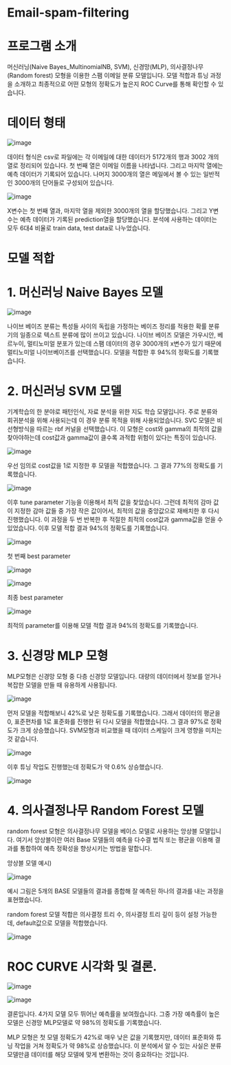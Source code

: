 # Email-spam-filtering


# 프로그램 소개
머신러닝(Naive Bayes_MultinomialNB, SVM), 신경망(MLP), 의사결정나무(Random forest) 모형을 이용한 스팸 이메일 분류 모델입니다.
모델 적합과 튜닝 과정을 소개하고 최종적으로 어떤 모형의 정확도가 높은지 ROC Curve를 통해 확인할 수 있습니다. 

# 데이터 형태

![image](https://user-images.githubusercontent.com/29458670/105003547-20ed5e80-5a76-11eb-9206-b1a31d204bd7.png)

데이터 형식은 csv로 파일에는 각 이메일에 대한 데이터가 5172개의 행과 3002 개의 열로 정리되어 있습니다. 
첫 번째 열은 이메일 이름을 나타냅니다. 그리고 마지막 열에는 예측 데이터가 기록되어 있습니다. 
나머지 3000개의 열은 메일에서 볼 수 있는 일반적인 3000개의 단어들로 구성되어 있습니다. 

![image](https://user-images.githubusercontent.com/29458670/105004001-b557c100-5a76-11eb-9385-f32be489ec10.png)

X변수는 첫 번째 열과, 마지막 열을 제외한 3000개의 열을 할당했습니다. 그리고 Y변수는 예측 데이터가 기록된 prediction열을 할당했습니다.
분석에 사용하는 데이터는 모두 6대4 비율로 train data, test data로 나누었습니다. 

# 모델 적합

# 1. 머신러닝 Naive Bayes 모델

![image](https://user-images.githubusercontent.com/29458670/105004222-fd76e380-5a76-11eb-82cd-de91bac347f2.png)

나이브 베이즈 분류는 특성들 사이의 독립을 가정하는 베이즈 정리를 적용한 확률 분류기의 일종으로 텍스트 분류에 많이 쓰이고 있습니다. 
나이브 베이즈 모델은 가우시안, 베르누이, 멀티노미얼 분포가 있는데 스팸 데이터의 경우 3000개의 x변수가 있기 때문에 멀티노미얼 나이브베이즈를 선택했습니다.
모델을 적합한 후 94%의 정확도를 기록했습니다.

# 2. 머신러닝 SVM 모델

기계학습의 한 분야로 패턴인식, 자료 분석을 위한 지도 학습 모델입니다. 주로 분류와 회귀분석을 위해 사용되는데 이 경우 분류 목적을 위해 사용되었습니다.
SVC 모델은 비선형방식을 따르는 rbf 커널을 선택했습니다.
이 모형은 cost와 gamma의 최적의 값을 찾아야하는데 cost값과 gamma값이 클수록 과적합 위험이 있다는 특징이 있습니다. 

![image](https://user-images.githubusercontent.com/29458670/105004298-1d0e0c00-5a77-11eb-838c-1b13c7597084.png)

우선 임의로 cost값을 1로 지정한 후 모델을 적합했습니다. 그 결과 77%의 정확도를 기록했습니다. 

![image](https://user-images.githubusercontent.com/29458670/105004315-24351a00-5a77-11eb-981f-c4ae76ca569a.png)

이후 tune parameter 기능을 이용해서 최적 값을 찾았습니다. 그런데 최적의 감마 값이 지정한 감마 값들 중 가장 작은 값이어서, 최적의 값을 중앙값으로 재배치한 후 다시 진행했습니다. 
이 과정을 두 번 반복한 후 적절한 최적의 cost값과 gamma값을 얻을 수 있었습니다. 이후 모델 적합 결과 94%의 정확도를 기록했습니다. 

![image](https://user-images.githubusercontent.com/29458670/105004338-2e571880-5a77-11eb-9ce9-cb94ded33b82.png)

첫 번째 best parameter 

![image](https://user-images.githubusercontent.com/29458670/105004374-3911ad80-5a77-11eb-8698-5d4f33f14d5a.png)

![image](https://user-images.githubusercontent.com/29458670/105004389-3f078e80-5a77-11eb-866c-ceb4b1ad06ac.png)

최종 best parameter 

![image](https://user-images.githubusercontent.com/29458670/105004408-46c73300-5a77-11eb-8096-cb4d43175857.png)

최적의 parameter를 이용해 모델 적합 결과 94%의 정확도를 기록했습니다. 

# 3. 신경망 MLP 모형

 MLP모형은 신경망 모형 중 다층 신경망 모델입니다. 대량의 데이터에서 정보를 얻거나 복잡한 모델을 만들 때 유용하게 사용됩니다. 
 
 ![image](https://user-images.githubusercontent.com/29458670/105004469-5e9eb700-5a77-11eb-9cfe-81352f07d0e1.png)
 
 먼저 모델을 적합해보니 42%로 낮은 정확도를 기록했습니다.
그래서 데이터의 평균을 0, 표준편차를 1로 표준화를 진행한 뒤 다시 모델을 적합했습니다. 그 결과 97%로 정확도가 크게 상승했습니다. 
SVM모형과 비교했을 때 데이터 스케일이 크게 영향을 미치는 것 같습니다. 

![image](https://user-images.githubusercontent.com/29458670/105004497-69594c00-5a77-11eb-8fb4-751006c1a7b2.png)

이후 튜닝 작업도 진행했는데 정확도가 약 0.6% 상승했습니다. 

![image](https://user-images.githubusercontent.com/29458670/105004543-7aa25880-5a77-11eb-8147-18bb08da5344.png)

# 4. 의사결정나무 Random Forest 모델

random forest 모형은 의사결정나무 모델을 베이스 모델로 사용하는 앙상블 모델입니다.
여기서 앙상블이란 여러 Base 모델들의 예측을 다수결 법칙 또는 평균을 이용해 결과를 통합하여 예측 정확성을 향상시키는 방법을 말합니다.

앙상블 모델 예시)

 ![image](https://user-images.githubusercontent.com/29458670/105004617-9279dc80-5a77-11eb-9102-1dcd219c463a.png)
 
  예시 그림은 5개의 BASE 모델들의 결과를 종합해 잘 예측된 하나의 결과를 내는 과정을 표현했습니다. 
  
random forest 모델 적합은 의사결정 트리 수, 의사결정 트리 깊이 등이 설정 가능한데, default값으로 모델을 적합했습니다. 

 ![image](https://user-images.githubusercontent.com/29458670/105004675-a1f92580-5a77-11eb-8419-fdbab6c60439.png)

# ROC CURVE 시각화 및 결론.

![image](https://user-images.githubusercontent.com/29458670/105004710-af161480-5a77-11eb-858b-9c0a0f470b58.png)

![image](https://user-images.githubusercontent.com/29458670/105004729-b3423200-5a77-11eb-8fe8-7129f1dbab5b.png)

결론입니다. 4가지 모델 모두 뛰어난 예측률을 보여줬습니다. 그중 가장 예측률이 높은 모델은 신경망 MLP모델로 약 98%의 정확도를 기록했습니다. 

MLP 모형은 첫 모델 정확도가 42%로 매우 낮은 값을 기록했지만, 데이터 표준화와 튜닝 작업을 거쳐 정확도가 약 98%로 상승했습니다.
이 분석에서 알 수 있는 사실은 분류 모델만큼 데이터를 해당 모델에 맞게 변환하는 것이 중요하다는 것입니다. 


 





